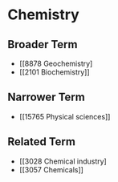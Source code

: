 # Chemistry  

## Broader Term

- [[8878 Geochemistry]
- [[2101 Biochemistry]]  

## Narrower Term

- [[15765 Physical sciences]]  

## Related Term

- [[3028 Chemical industry]
- [[3057 Chemicals]]  

